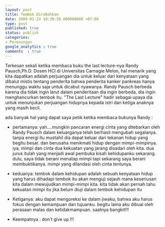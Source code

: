 ```yaml
---
layout: post
title: Tembok Dirobohkan
date: 2009-01-23 10:39:50.000000000 +07:00
type: post
published: true
status: publish
categories:
- Perenungan
google_analytics : true
comments  : true
---
```


Terkesan sekali ketika membaca buku the last lecture-nya Randy Pausch,Ph.D. Dosen HCI di Universitas Carnagie Melon, hal menarik yang kita dapatkan adalah perjuangan dia untuk keluar dari kenyataan yang dibalut mistis tentang penderita bahwa penderita kanker pankreas hanya menunggu waktu saja untuk dicabut nyawanya. Randy Pausch berbeda karena dia tidak ingin larut dalam penderitaan dia ingin berbeda, dia ingin menghancurkan tembok itu. "The Last Lecture" hadir sebagai upaya dia untuk menunjukan perjuangan hidupnya kepada istri dan ketiga anaknya yang masih kecil.

ada banyak hal yang dapat saya petik ketika membaca bukunya Randy :

- pertamanya:
yah....mungkin pancaran energi cinta yang ditebarkan oleh Randy Pausch dalam keluarganya telah berhasil mengubah segalanya. tanpa energi itu mustahil dia dapat keluar dari tekanan hidup yang begitu besar. dan berusaha menikmati hidup dengan mimpi-mimpinya. iya, mimpi dan cinta dua kekuatan yang jarang disadari oleh kita. dua jurus itulah yang menjadi awal pembuka kisah kehidupanku sekarang. dulu, saya tidak berani menatap mimpi tapi sekarang saya berani membuktikanya. mimpi yang dilandasi oleh cinta tentunya.

- keduanya:
tembok dalam kehidupan adalah sebuah kenyataan hidup yang harus dihadapi tembok itu akan menguji sejauh mana keseriusan kita dalam mewujudkan mimpi-mimpi kita. kita tidak akan pernah tahu kekuatan mimpi itu jika belum diuji dalam tembok kehidupan itu

- Ketiganya:
aku dapat mengoreksi ke dalam jiwaku, bahwa aku harus fokus dengan kemampuan dan tujuanku. begitu lama aku dibuai oleh perasaan malas dan ketidakmampuan. saatnya bangkit!!!

- Keempatnya :
don't give up !!!
